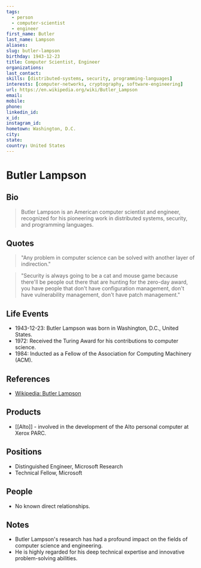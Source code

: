 ```yaml
---
tags:
  - person
  - computer-scientist
  - engineer
first_name: Butler
last_name: Lampson
aliases: 
slug: butler-lampson
birthday: 1943-12-23
title: Computer Scientist, Engineer
organizations: 
last_contact: 
skills: [distributed-systems, security, programming-languages]
interests: [computer-networks, cryptography, software-engineering]
url: https://en.wikipedia.org/wiki/Butler_Lampson
email: 
mobile: 
phone: 
linkedin_id: 
x_id: 
instagram_id: 
hometown: Washington, D.C.
city: 
state: 
country: United States
---
```


# Butler Lampson

## Bio

> Butler Lampson is an American computer scientist and engineer, recognized for his pioneering work in distributed systems, security, and programming languages.

## Quotes

> "Any problem in computer science can be solved with another layer of indirection."

> "Security is always going to be a cat and mouse game because there'll be people out there that are hunting for the zero-day award, you have people that don't have configuration management, don't have vulnerability management, don't have patch management."

## Life Events

- 1943-12-23: Butler Lampson was born in Washington, D.C., United States.
- 1972: Received the Turing Award for his contributions to computer science.
- 1984: Inducted as a Fellow of the Association for Computing Machinery (ACM).

## References

- [Wikipedia: Butler Lampson](https://en.wikipedia.org/wiki/Butler_Lampson)

## Products

- [[Alto]] - involved in the development of the Alto personal computer at Xerox PARC.

## Positions

- Distinguished Engineer, Microsoft Research
- Technical Fellow, Microsoft

## People

- No known direct relationships.

## Notes

- Butler Lampson's research has had a profound impact on the fields of computer science and engineering.
- He is highly regarded for his deep technical expertise and innovative problem-solving abilities.
